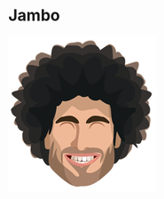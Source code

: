 # Jambo #
![Jambo](https://github.com/dmur/Jambo/raw/master/Jambo/Images.xcassets/JamboHead.imageset/JamboHead@1x.png "Jambo")

